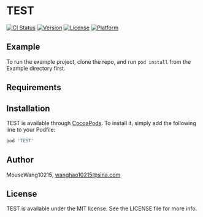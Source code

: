 # TEST

[![CI Status](https://img.shields.io/travis/MouseWang10215/TEST.svg?style=flat)](https://travis-ci.org/MouseWang10215/TEST)
[![Version](https://img.shields.io/cocoapods/v/TEST.svg?style=flat)](https://cocoapods.org/pods/TEST)
[![License](https://img.shields.io/cocoapods/l/TEST.svg?style=flat)](https://cocoapods.org/pods/TEST)
[![Platform](https://img.shields.io/cocoapods/p/TEST.svg?style=flat)](https://cocoapods.org/pods/TEST)

## Example

To run the example project, clone the repo, and run `pod install` from the Example directory first.

## Requirements

## Installation

TEST is available through [CocoaPods](https://cocoapods.org). To install
it, simply add the following line to your Podfile:

```ruby
pod 'TEST'
```

## Author

MouseWang10215, wanghao10215@sina.com

## License

TEST is available under the MIT license. See the LICENSE file for more info.
